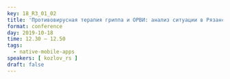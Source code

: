 ```yaml
---
key: 18_R3_01_02
title: 'Противовирусная терапия гриппа и ОРВИ: анализ ситуации в Рязанской области за 2009-2019 гг'
format: conference
day: 2019-10-18
time: 12.30 – 12.50
tags:
  - native-mobile-apps
speakers: [ kozlov_rs ]
draft: false
---
```


